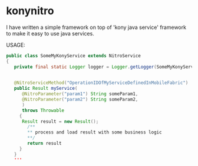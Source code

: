 # konynitro

I have written a simple framework on top of 'kony java service' framework to make it easy to use java services.


USAGE: 

```java
public class SomeMyKonyService extends NitroService
{
   private final static Logger logger = Logger.getLogger(SomeMyKonyService.class);
 

   @NitroServiceMethod("OperationIDOfMyServiceDefinedInMobileFabric")
   public Result myService(
      @NitroParameter("param1") String someParam1,
      @NitroParameter("param2") String someParam2,
      ) 
      throws Throwable
     {
      Result result = new Result();
        /**
        ** process and load result with some business logic
        **/
        return result
     }
   }
   '''
 
